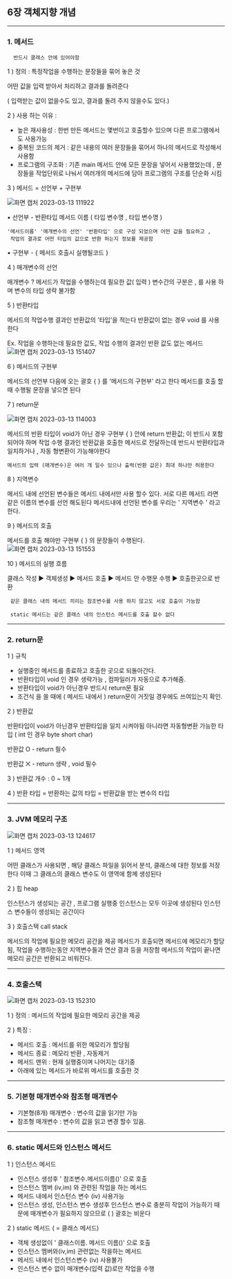 ## 6장 객체지향 개념
---
### 1. 메서드

      반드시 클래스 안에 있어야함 

1 ) 정의 : 특정작업을 수행하는 문장들을 묶어 놓은 것 

어떤 값을 입력 받아서 처리하고 결과를 돌려준다 

( 입력받는 값이 없을수도 있고, 결과를 돌려 주지 않을수도 있다.)

2 ) 사용 하는 이유 :

* 높은 재사용성 : 한번 만든 메서드는 몇번이고 호출할수 있으며 다른 프로그램에서도 사용가능
* 중복된 코드의 제거 : 같은 내용의 여러 문장들을 묶어서 하나의 메서드로 작성해서 사용함 
* 프로그램의 구조화 : 기존 main 메서드 안에 모든 문장을 넣어서 사용했었는데 , 문장들을 작업단위로 나눠서 여러개의     메서드에 담아 프로그램의 구조를 단순화 시킴

3 ) 메서드 = 선언부 + 구현부

![화면 캡처 2023-03-13 111922](https://user-images.githubusercontent.com/86302876/224621610-8c7798f8-49f1-4459-90d0-be16644cf649.jpg)

▪ 선언부 -  반환타입 메서드 이름 ( 타입 변수명 , 타입 변수명 ) 

    '메서드이름' '매개변수의 선언' '반환타입' 으로 구성 되었으며 어떤 값을 필요하고 ,
     작업의 결과로 어떤 타입의 값으로 반환 하는지 정보를 제공함 

▪ 구현부 - { 메서드 호출시 실행될코드  }


4 ) 매개변수의 선언

매개변수 ? 메서드가 작업을 수행하는데 필요한 값( 입력 ) 
변수간의 구분은 , 를 사용 하며 변수의 타입 생략 불가함

5 ) 반환타입

메서드의 작업수행 결과인 반환값의 '타입'을 적는다
반환값이 없는 경우 void 를 사용 한다

Ex. 작업을 수행하는데 필요한 값도, 작업 수행의 결과인 반환 값도 없는 메서드
![화면 캡처 2023-03-13 151407](https://user-images.githubusercontent.com/86302876/224621784-8522b189-7c63-4241-aa21-296a207f9f5c.jpg)

6 ) 메서드의 구현부 

메서드의 선언부 다음에 오는 괄호 { } 를 '메서드의 구현부' 라고 한다 
메서드를 호출 할 때 수행될 문장을 넣으면 된다

7 ) return문

![화면 캡처 2023-03-13 114003](https://user-images.githubusercontent.com/86302876/224621865-2abe4625-5c7d-4288-b114-21f16698b7f5.jpg)

메서드의 반환 타입이 void가 아닌 경우  구현부 { } 안에 return 반환값; 이 반드시 포함되어야 하며
작업 수행 결과인 반환값을 호출한 메서드로 전달하는데 반드시 반환타입과 일치하거나 , 자동 형변환이 가능해야한다
   
    메서드의 입력 (매개변수)은 여러 개 일수 있으나 출력(반환 값은) 최대 하나만 허용한다
    
8 ) 지역변수

메서드 내에 선언된 변수들은 메서드 내에서만 사용 할수 있다.
서로 다른 메서드 라면 같은 이름의 변수를 선언 해도된다 
메서드내에 선언된 변수를 우리는 ' 지역변수 ' 라고한다.

 9 ) 메서드의 호출
 
메서드를 호출 해야만 구현부 { } 의 문장들이 수행된다.   
![화면 캡처 2023-03-13 151553](https://user-images.githubusercontent.com/86302876/224622013-b3500e26-5efe-42ff-98bd-53d5e4c02152.jpg)
 
 10 ) 메서드의 실행 흐름
 
 클래스 작성 ▶ 객체생성 ▶ 메서드 호출 ▶ 메서드 안 수행문 수행 ▶ 호출한곳으로 반환
 
     같은 클래스 내의 메서드 끼리는 참조변수를 사용 하지 않고도 서로 호출이 가능함
     
     static 메서드는 같은 클래스 내의 인스턴스 메서드를 호출 할수 없다
 
 ---
 
 ### 2. return문 
 1 ) 규칙 
  * 실행중인 메서드를 종료하고 호출한 곳으로 되돌아간다.
  *  반환타입이 void 인 경우 생략가능 , 컴파일러가 자동으로 추가해줌.
  *  반환타입이 void가 아닌경우 반드시 return문 필요
  *  조건식 을 쓸 때에 ( 메서드 내에서 )  return문이  거짓일 경우에도 쓰여있는지 확인.

2 ) 반환값

 반환타입이 void가  아닌경우  반환타입을 일치 시켜야됨 아니라면 자동형변환 가능한 타입 
  ( int 인 경우  byte short char)
   
 반환값 O -  return 필수
 
 반환값 ⨉ - return 생략 , void 필수
 
3 ) 반환값 개수 : 0 ~ 1개 

4 ) 반환 타입 = 반환하는 값의 타입 = 반환값을 받는  변수의 타입

---

### 3. JVM 메모리 구조

![화면 캡처 2023-03-13 124617](https://user-images.githubusercontent.com/86302876/224622760-cd092089-3fc6-427f-b38f-827d1615523d.jpg)

 1 ) 메서드 영역 
 
어떤 클래스가 사용되면 , 해당 클래스 파일을 읽어서 분석, 클래스에 대한 정보를 저장한다
이때 그 클래스의 클래스 변수도 이 영역에 함께 생성된다

 2 ) 힙 heap 

인스턴스가 생성되는 공간 , 프로그램 실행중 인스턴스는 모두 이곳에 생성된다
인스턴스 변수들이 생성되는 공간이다

 3 ) 호출스택 call stack 

메서드의 작업에 필요한 메모리 공간을 제공
메서드가 호출되면 메서드에 메모리가 할당됨, 작업을 수행하는동안 지역변수들과 연산 결과 등을 저장함
메서드의 작업이 끝나면 메모리 공간은 반환되고 비워진다.

----

### 4. 호출스택

![화면 캡처 2023-03-13 152310](https://user-images.githubusercontent.com/86302876/224623211-20b4fabb-e758-43ed-8170-b9e1391f9010.jpg)


1 ) 정의 : 메서드의 작업에 필요한 메모리 공간을 제공
 
2 ) 특징 :
  + 메서드 호출 : 메서드를 위한 메모리가 할당됨
  + 메서드 종료 : 메모리 반환 , 자동제거
  + 메서드 맨위 : 현재 실행중이며 나머지는 대기중
  + 아래에 있는 메서드가 바로위 메서드를 호출한 것
 
 ----
 ### 5. 기본형 매개변수와 참조형 매개변수
 * 기본형(8개) 매개변수 : 변수의 값을 읽기만 가능
 * 참조형 매개변수 : 변수의 값을 읽고 변경 할수 있음.
 
 ---
 ### 6. static 메서드와 인스턴스 메서드

1  ) 인스턴스 메서드
 * 인스턴스 생성후  ' 참조변수.메서드이름()' 으로 호출
 * 인스턴스 멤버 (iv,im) 와 관련된 작업을 하는 메서드
 * 메서드 내에서 인스턴스 변수 (iv) 사용가능
 * 인스턴스 생성, 인스턴스 변수 생성후 인스턴스 변수로 충분히 작업이 가능하기 때문에  매개변수가 필요하지 않으므로
   ( ) 괄호는 비운다

2  ) static 메서드 ( = 클래스 메서드) 
* 객체 생성없이 ' 클래스이름. 메서드 이름()' 으로 호출
* 인스턴스 멤버와(iv,im) 관련없는 작을하는 메서드
* 메서드 내에서 인스턴스변수 (iv) 사용불가
* 인스턴스 변수 없이 매개변수(입력 값)로만 작업을 수행 
